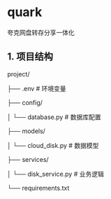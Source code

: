 # quark
夸克网盘转存分享一体化

## 1. 项目结构
project/

├── .env                    # 环境变量

├── config/

│   └── database.py         # 数据库配置

├── models/

│   └── cloud_disk.py       # 数据模型

├── services/

│   └── disk_service.py     # 业务逻辑

└── requirements.txt
